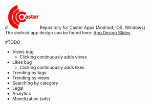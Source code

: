 #<img src="https://github.com/FutureProg/Caster/blob/master/Caster_Resources/title.png?raw=true" width="20%"/>
Repository for Caster Apps (Android, iOS, Windows) <br/>
The android app design can be found here: <a href="https://docs.google.com/presentation/d/1mL2SCdt58fwieVYCdFVPcE_G-W3EwfM3spEyMYp2hkk/edit?usp=sharing">App Design Slides</a>

#TODO

* Views bug
  * Clicking continuously adds views
* Likes bug
  * Clicking continuously adds likes
* Trending by tags
* Trending by views
* Searching by category
* Legal
* Analytics
* Monetization (ads)
